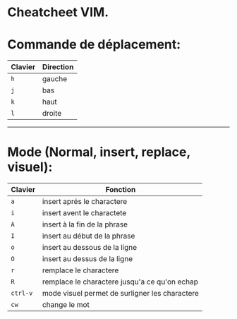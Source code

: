 Cheatcheet VIM.
======


# Commande de déplacement:

|Clavier|Direction|
|-------|---------|
|`h`	|gauche|
|`j`|bas|
|`k`|haut|
|`l`|droite|

-----------

# Mode (Normal, insert, replace, visuel):

|Clavier|Fonction|
|-------|--------|
|`a`|insert aprés le charactere|
|`i`|insert avent le charactete|
|`A`|insert à la fin de la phrase|
|`I`|insert au début de la phrase|
|`o`|insert au dessous de la ligne|
|`O`|insert au dessus de la ligne|
|`r`|remplace le charactere|
|`R`|remplace le charactere jusqu'a ce qu'on echap|
|`ctrl-v`|mode visuel permet de surligner les charactere|
|`cw`|change le mot|
